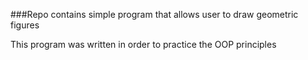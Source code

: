 ###Repo contains simple program that allows user to draw geometric figures

This program was written in order to practice the OOP principles
